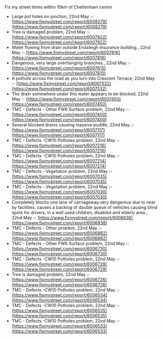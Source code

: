 Fix my street items within 10km of Cheltenham centre

<!-- fix_marker starts -->

- Large pot holes on junction, 22nd May :- [https://www.fixmystreet.com/report/6008279](https://www.fixmystreet.com/report/6008279)
- Tree is damaged problem, 22nd May :- [https://www.fixmystreet.com/report/6007922](https://www.fixmystreet.com/report/6007922)
- Water flowing from drain outside Endsleigh Insurance building., 22nd May :- [https://www.fixmystreet.com/report/6007816](https://www.fixmystreet.com/report/6007816)
- Dangerous, very large overhanging branches., 22nd May :- [https://www.fixmystreet.com/report/6007615](https://www.fixmystreet.com/report/6007615)
- A pothole across the road as you turn into Crescent Terrace, 22nd May :- [https://www.fixmystreet.com/report/6007532](https://www.fixmystreet.com/report/6007532)
- The drain somewhere under this water appears to be blocked, 22nd May :- [https://www.fixmystreet.com/report/6007450](https://www.fixmystreet.com/report/6007450)
- TMC - Defects - Other FW6  Surface problem, 22nd May :- [https://www.fixmystreet.com/report/6007400](https://www.fixmystreet.com/report/6007400)
- Several blocked drains causing massive puddle, 22nd May :- [https://www.fixmystreet.com/report/6007117](https://www.fixmystreet.com/report/6007117)
- TMC - Defects -CW10 Potholes problem, 22nd May :- [https://www.fixmystreet.com/report/6007216](https://www.fixmystreet.com/report/6007216)
- TMC - Defects -CW10 Potholes problem, 22nd May :- [https://www.fixmystreet.com/report/6007214](https://www.fixmystreet.com/report/6007214)
- TMC - Defects - Vegetation problem, 22nd May :- [https://www.fixmystreet.com/report/6007035](https://www.fixmystreet.com/report/6007035)
- TMC - Defects - Vegetation problem, 22nd May :- [https://www.fixmystreet.com/report/6007030](https://www.fixmystreet.com/report/6007030)
- Completely blocks one lane of carriageway.very dangerous due to near by facilities, causes a backlog of double queue of vehicles causing blind spots for drivers, in a well used children, disabled and elderly area., 22nd May :- [https://www.fixmystreet.com/report/6006838](https://www.fixmystreet.com/report/6006838)
- TMC - Defects - Other problem, 22nd May :- [https://www.fixmystreet.com/report/6006882](https://www.fixmystreet.com/report/6006882)
- TMC - Defects - Other FW6  Surface problem, 22nd May :- [https://www.fixmystreet.com/report/6006730](https://www.fixmystreet.com/report/6006730)
- TMC - Defects -CW10 Potholes problem, 22nd May :- [https://www.fixmystreet.com/report/6006729](https://www.fixmystreet.com/report/6006729)
- Tree is damaged problem, 22nd May :- [https://www.fixmystreet.com/report/6006726](https://www.fixmystreet.com/report/6006726)
- TMC - Defects -CW10 Potholes problem, 22nd May :- [https://www.fixmystreet.com/report/6006534](https://www.fixmystreet.com/report/6006534)
- TMC - Defects -CW10 Potholes problem, 22nd May :- [https://www.fixmystreet.com/report/6006535](https://www.fixmystreet.com/report/6006535)
- TMC - Defects -CW10 Potholes problem, 22nd May :- [https://www.fixmystreet.com/report/6006533](https://www.fixmystreet.com/report/6006533)

<!-- fix_marker ends -->